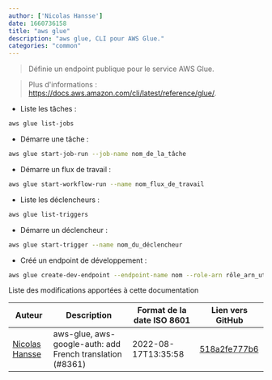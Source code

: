 ```yaml
---
author: ['Nicolas Hansse']
date: 1660736158
title: "aws glue"
description: "aws glue, CLI pour AWS Glue."
categories: "common"
---
```

> Définie un endpoint publique pour le service AWS Glue.

> Plus d'informations : <https://docs.aws.amazon.com/cli/latest/reference/glue/>.

- Liste les tâches :

```bash
aws glue list-jobs
```

- Démarre une tâche :

```bash
aws glue start-job-run --job-name nom_de_la_tâche
```

- Démarre un flux de travail :

```bash
aws glue start-workflow-run --name nom_flux_de_travail
```

- Liste les déclencheurs :

```bash
aws glue list-triggers
```

- Démarre un déclencheur :

```bash
aws glue start-trigger --name nom_du_déclencheur
```

- Créé un endpoint de développement :

```bash
aws glue create-dev-endpoint --endpoint-name nom --role-arn rôle_arn_utilisé_par_l_endpoint
```
Liste des modifications apportées à cette documentation


Auteur | Description | Format de la date ISO 8601 | Lien vers GitHub
------|-----|-----|-----
[Nicolas Hansse](mailto:nico.hansse@gmail.com) | aws-glue, aws-google-auth: add French translation (#8361) | 2022-08-17T13:35:58 | [518a2fe777b6](https://github.com/tldr-pages/tldr/commit/518a2fe777b691732cac3ea36e3edf27ecda5295)

